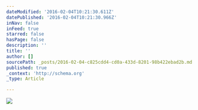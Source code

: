 ```yaml
---
dateModified: '2016-02-04T10:21:30.611Z'
datePublished: '2016-02-04T10:21:30.966Z'
inNav: false
inFeed: true
starred: false
hasPage: false
description: ''
title: ''
author: []
sourcePath: _posts/2016-02-04-c825cdd4-cd0a-433d-8201-98b422ebad2b.md
published: true
_context: 'http://schema.org'
_type: Article

---
```

![](https://the-grid-user-content.s3-us-west-2.amazonaws.com/09b835d3-8c6c-4cb4-91a3-da4366630a7d.jpg)